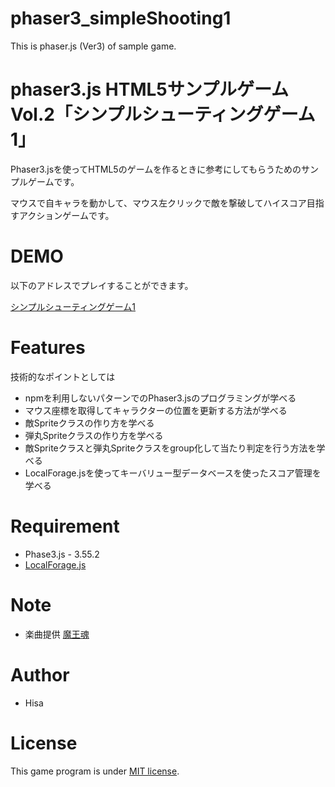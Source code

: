 # phaser3_simpleShooting1
This is phaser.js (Ver3) of sample game.



# phaser3.js HTML5サンプルゲーム Vol.2「シンプルシューティングゲーム1」
 
Phaser3.jsを使ってHTML5のゲームを作るときに参考にしてもらうためのサンプルゲームです。

マウスで自キャラを動かして、マウス左クリックで敵を撃破してハイスコア目指すアクションゲームです。


# DEMO
 
以下のアドレスでプレイすることができます。

[シンプルシューティングゲーム1](https://tinycore-hisanori.github.io/phaser3_simpleShooting1/)

 
# Features
 
技術的なポイントとしては

* npmを利用しないパターンでのPhaser3.jsのプログラミングが学べる
* マウス座標を取得してキャラクターの位置を更新する方法が学べる
* 敵Spriteクラスの作り方を学べる
* 弾丸Spriteクラスの作り方を学べる
* 敵Spriteクラスと弾丸Spriteクラスをgroup化して当たり判定を行う方法を学べる
* LocalForage.jsを使ってキーバリュー型データベースを使ったスコア管理を学べる

# Requirement
 
* Phase3.js - 3.55.2
* [LocalForage.js](https://localforage.github.io/localForage/)
 
# Note

 * 楽曲提供 [魔王魂](https://maou.audio/)
 

 
# Author
 
* Hisa
 
# License
 
This game program is under [MIT license](https://en.wikipedia.org/wiki/MIT_License).